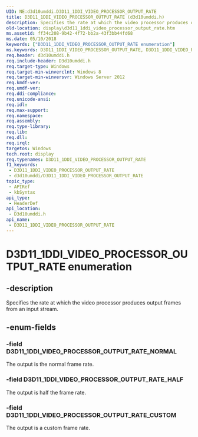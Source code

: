 ```yaml
---
UID: NE:d3d10umddi.D3D11_1DDI_VIDEO_PROCESSOR_OUTPUT_RATE
title: D3D11_1DDI_VIDEO_PROCESSOR_OUTPUT_RATE (d3d10umddi.h)
description: Specifies the rate at which the video processor produces output frames from an input stream.
old-location: display\d3d11_1ddi_video_processor_output_rate.htm
ms.assetid: ff34c208-9b42-4f72-bb2a-43f3bb44fd68
ms.date: 05/10/2018
keywords: ["D3D11_1DDI_VIDEO_PROCESSOR_OUTPUT_RATE enumeration"]
ms.keywords: D3D11_1DDI_VIDEO_PROCESSOR_OUTPUT_RATE, D3D11_1DDI_VIDEO_PROCESSOR_OUTPUT_RATE enumeration [Display Devices], D3D11_1DDI_VIDEO_PROCESSOR_OUTPUT_RATE_CUSTOM, D3D11_1DDI_VIDEO_PROCESSOR_OUTPUT_RATE_HALF, D3D11_1DDI_VIDEO_PROCESSOR_OUTPUT_RATE_NORMAL, d3d10umddi/D3D11_1DDI_VIDEO_PROCESSOR_OUTPUT_RATE, d3d10umddi/D3D11_1DDI_VIDEO_PROCESSOR_OUTPUT_RATE_CUSTOM, d3d10umddi/D3D11_1DDI_VIDEO_PROCESSOR_OUTPUT_RATE_HALF, d3d10umddi/D3D11_1DDI_VIDEO_PROCESSOR_OUTPUT_RATE_NORMAL, display.d3d11_1ddi_video_processor_output_rate
req.header: d3d10umddi.h
req.include-header: D3d10umddi.h
req.target-type: Windows
req.target-min-winverclnt: Windows 8
req.target-min-winversvr: Windows Server 2012
req.kmdf-ver: 
req.umdf-ver: 
req.ddi-compliance: 
req.unicode-ansi: 
req.idl: 
req.max-support: 
req.namespace: 
req.assembly: 
req.type-library: 
req.lib: 
req.dll: 
req.irql: 
targetos: Windows
tech.root: display
req.typenames: D3D11_1DDI_VIDEO_PROCESSOR_OUTPUT_RATE
f1_keywords:
 - D3D11_1DDI_VIDEO_PROCESSOR_OUTPUT_RATE
 - d3d10umddi/D3D11_1DDI_VIDEO_PROCESSOR_OUTPUT_RATE
topic_type:
 - APIRef
 - kbSyntax
api_type:
 - HeaderDef
api_location:
 - D3d10umddi.h
api_name:
 - D3D11_1DDI_VIDEO_PROCESSOR_OUTPUT_RATE
---
```


# D3D11_1DDI_VIDEO_PROCESSOR_OUTPUT_RATE enumeration


## -description

Specifies the rate at which the video processor produces output frames from an input stream.

## -enum-fields

### -field D3D11_1DDI_VIDEO_PROCESSOR_OUTPUT_RATE_NORMAL

The output is the normal frame rate.

### -field D3D11_1DDI_VIDEO_PROCESSOR_OUTPUT_RATE_HALF

The output is half the frame rate.

### -field D3D11_1DDI_VIDEO_PROCESSOR_OUTPUT_RATE_CUSTOM

The output is a custom frame rate.

